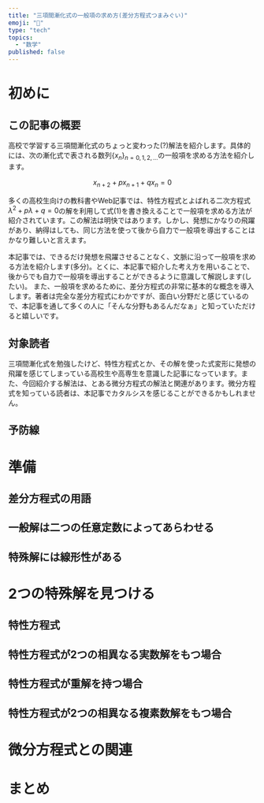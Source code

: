 ```yaml
---
title: "三項間漸化式の一般項の求め方(差分方程式つまみぐい)"
emoji: "👋"
type: "tech"
topics:
  - "数学"
published: false
---
```


# 初めに

## この記事の概要

高校で学習する三項間漸化式のちょっと変わった(?)解法を紹介します。具体的には、次の漸化式で表される数列$\{x_n\}_{n=0,1,2,...}$の一般項を求める方法を紹介します。

$$
x_{n + 2} + p x_{n + 1} + q x_n = 0 \tag{1}
$$

多くの高校生向けの教科書やWeb記事では、特性方程式とよばれる二次方程式$\lambda ^2 + p\lambda + q = 0$の解を利用して式(1)を書き換えることで一般項を求める方法が紹介されています。この解法は明快ではあります。しかし、発想にかなりの飛躍があり、納得はしても、同じ方法を使って後から自力で一般項を導出することはかなり難しいと言えます。

本記事では、できるだけ発想を飛躍させることなく、文脈に沿って一般項を求める方法を紹介します(多分)。とくに、本記事で紹介した考え方を用いることで、後からでも自力で一般項を導出することができるように意識して解説します(したい)。
また、一般項を求めるために、差分方程式の非常に基本的な概念を導入します。著者は完全な差分方程式にわかですが、面白い分野だと感じているので、本記事を通して多くの人に「そんな分野もあるんだなぁ」と知っていただけると嬉しいです。

## 対象読者

三項間漸化式を勉強したけど、特性方程式とか、その解を使った式変形に発想の飛躍を感じてしまっている高校生や高専生を意識した記事になっています。また、今回紹介する解法は、とある微分方程式の解法と関連があります。微分方程式を知っている読者は、本記事でカタルシスを感じることができるかもしれません。

## 予防線

# 準備

## 差分方程式の用語

## 一般解は二つの任意定数によってあらわせる

## 特殊解には線形性がある

# 2つの特殊解を見つける

## 特性方程式

## 特性方程式が2つの相異なる実数解をもつ場合

## 特性方程式が重解を持つ場合

## 特性方程式が2つの相異なる複素数解をもつ場合

# 微分方程式との関連

# まとめ
